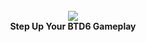 <div align="center">
  <br>
  <img src="https://uc23b7ed61758487591d4da3cbd3.dl.dropboxusercontent.com/cd/0/get/B1ot8eDUFOypqi6QBWypyRyfmseyi6WaaEdwDSQVoEN09z4DFd2msgvTtz25okJ6pAV3xJzoUfo6lnF-P1XV9GHSshVHtKkvlWzllSiMTX2wOaZbjHE0RmcmPzGjxIsL0Vd32jNRHYIWEP-h-ZMhF7XyhZHfhJfKLp__5uevzqH4JkgTyvuOGjXQt7RibcAoeRc/file#" align="center">
  <br>
  <strong>Step Up Your BTD6 Gameplay</strong>
  <br>
  <br>
</div>

